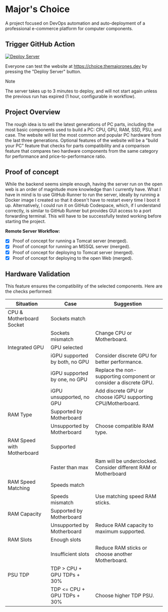 # Major's Choice

A project focused on DevOps automation and auto-deployment of a professional e-commerce platform for computer components.

## Trigger GitHub Action

[![Deploy Server](https://img.shields.io/badge/Deploy%20Server-blue)](https://themajorones-deploy-choice.vercel.app/api/trigger)

Everyone can test the website at https://choice.themajorones.dev by pressing the "Deploy Server" button.
> [!NOTE]  
> The server takes up to 3 minutes to deploy, and will not start again unless the previous run has expired (1 hour, configurable in workflow).

## Project Overview

The rough idea is to sell the latest generations of PC parts, including the most basic components used to build a PC: CPU, GPU, RAM, SSD, PSU, and case. The website will list the most common and popular PC hardware from the last three generations. Optional features of the website will be a "build your PC" feature that checks for parts compatibility and a comparison feature that compares two hardware components from the same category for performance and price-to-performance ratio.

## Proof of concept

While the backend seems simple enough, having the server run on the open web is an order of magnitude more knowledge than I currently have. What I have in mind is to use GitHub Runner to run the server, ideally by running a Docker image I created so that it doesn't have to restart every time I boot it up. Alternatively, I could run it on GitHub Codespace, which, if I understand correctly, is similar to GitHub Runner but provides GUI access to a port forwarding terminal. This will have to be successfully tested working before starting the project.

**Remote Server Workflow:**

- [X] Proof of concept for running a Tomcat server (merged).
- [X] Proof of concept for running an MSSQL server (merged).
- [X] Proof of concept for deploying to Tomcat server (merged).
- [X] Proof of concept for deploying to the open Web (merged).

## Hardware Validation

This feature ensures the compatibility of the selected components. Here are the checks performed:

| Situation                  | Case                           | Suggestion                                                       |
| -------------------------- | ------------------------------ | ---------------------------------------------------------------- |
| CPU & Motherboard Socket   | Sockets match                  |                                                                  |
|                            | Sockets mismatch               | Change CPU or Motherboard.                                       |
| Integrated GPU             | GPU selected                   |                                                                  |
|                            | iGPU supported by both, no GPU | Consider discrete GPU for better performance.                    |
|                            | iGPU supported by one, no GPU  | Replace the non-supporting component or consider a discrete GPU. |
|                            | iGPU unsupported, no GPU       | Add discrete GPU or choose iGPU supporting CPU/Motherboard.      |
| RAM Type                   | Supported by Motherboard       |                                                                  |
|                            | Unsupported by Motherboard     | Choose compatible RAM type.                                      |
| RAM Speed with Motherboard | Supported                      |                                                                  |
|                            | Faster than max                | Ram will be underclocked. Consider different RAM or Motherboard  |
| RAM Speed Matching         | Speeds match                   |                                                                  |
|                            | Speeds mismatch                | Use matching speed RAM sticks.                                   |
| RAM Capacity               | Supported by Motherboard       |                                                                  |
|                            | Unsupported by Motherboard     | Reduce RAM capacity to maximum supported.                        |
| RAM Slots                  | Enough slots                   |                                                                  |
|                            | Insufficient slots             | Reduce RAM sticks or choose another Motherboard.                 |
| PSU TDP                    | TDP > CPU + GPU TDPs + 30%     |                                                                  |
|                            | TDP <= CPU + GPU TDPs + 30%    | Choose higher TDP PSU.                                           |
